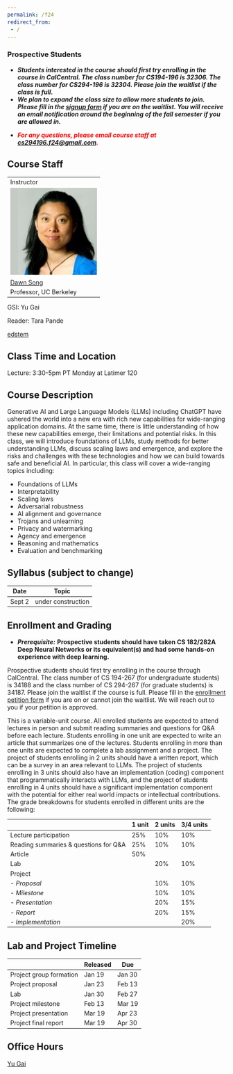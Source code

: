 ```yaml
---
permalink: /f24
redirect_from:
 - /
---
```


### Prospective Students
- ***Students interested in the course should first try enrolling in the course in CalCentral. The class number for CS194-196 is 32306. The class number for CS294-196 is 32304. Please join the waitlist if the class is full.***
- ***We plan to expand the class size to allow more students to join. Please fill in the <a href="https://forms.gle/8sHgNLQm44G9yLRA8">signup form</a> if you are on the waitlist. You will receive an email notification around the beginning of the fall semester if you are allowed in.***

[//]: # (- ***For general course content related questions, please join our [edstem]&#40;https://edstem.org/us/courses/41945/discussion/&#41;.***)
- ***<span style="color:red">For any questions, please email course staff at <a href="mailto:cs294196.f24@gmail.com">cs294196.f24@gmail.com</a>.</span>***

[//]: # (- ***<span style="color:red">Do not email the course staff or TAs. For private matters, post a private question on edstem and make sure it is visible to all teaching staff.</span>***)

[//]: # (- **Do not email the course staff. For private matters, post a private question on [edstem]&#40;https://edstem.org/us/courses/51702/discussion/&#41; and make sure it is visible to all teaching staff.**)

[//]: # ()
[//]: # (- ***Prerequisite:*** **Prospective students should have taken CS 182/282A Deep Neural Networks or its equivalent&#40;s&#41; and had some hands-on experience with deep learning.**)

[//]: # ()
[//]: # (- Prospective students should ***first try enrolling in the course through CalCentral***. The class number of CS 194-267 &#40;for undergraduate students&#41; is 34188 and the class number of CS 294-267 &#40;for graduate students&#41; is 34187. Please join the waitlist if the course is full. ***Please fill in the [enrollment petition form]&#40;https://forms.gle/g9SJYTzCY14HVcsc9&#41; if you are on or cannot join the waitlist***. We will reach out to you if your petition is approved.)

[//]: # (<!-- - ***For course announcements, please join our [edstem]&#40;https://edstem.org/us/courses/41945/discussion/&#41;.*** -->)

[//]: # (<!-- - ***<span style="color:red">Do not email the course staff or GSI. For private matters, post a private question on edstem and make sure it is visible to all teaching staff.</span>*** -->)

## Course Staff

<table>
<tbody>
<tr>
<td>
Instructor
</td>

[//]: # (<td>)

[//]: # (&#40;Guest&#41; Co-instructor)

[//]: # (</td>)
</tr>
<tr>
<td><img src="assets/dawn-berkeley.jpg" height=200/></td>

[//]: # (<td><img src="assets/dan1.jpg" height=200/></td>)
</tr>
<tr>
<td><a href="https://people.eecs.berkeley.edu/~dawnsong/">Dawn Song</a></td>

[//]: # (<td><a href="https://people.eecs.berkeley.edu/~hendrycks/">Dan Hendrycks</a></td>)
<tr>
<td>Professor, UC Berkeley</td>

[//]: # (<td>Director, Center for AI Safety</td>)
</tr>
</tr>
</tbody>
</table>

GSI: Yu Gai

Reader: Tara Pande

[edstem](https://edstem.org/us/courses/51702/discussion)

## Class Time and Location

Lecture: 3:30-5pm PT Monday at Latimer 120

[//]: # (**First lecture rescheduled to Jan 19 noon-1:30pm at Soda 306**)

## Course Description

Generative AI and Large Language Models (LLMs) including ChatGPT have ushered the world into a new era with rich new capabilities for wide-ranging application domains. At the same time, there is little understanding of how these new capabilities emerge, their limitations and potential risks. In this class, we will introduce foundations of LLMs, study methods for better understanding LLMs, discuss scaling laws and emergence, and explore the risks and challenges with these technologies and how we can build towards safe and beneficial AI. In particular, this class will cover a wide-ranging topics including:
- Foundations of LLMs
- Interpretability
- Scaling laws
- Adversarial robustness
- AI alignment and governance
- Trojans and unlearning
- Privacy and watermarking
- Agency and emergence
- Reasoning and mathematics
- Evaluation and benchmarking

## Syllabus (subject to change)

| Date   | Topic              |
|--------|--------------------|
| Sept 2 | under construction |

[//]: # (| Date   | Topic | Readings <br> &#40;forms due at 2pm before the day of the lecture&#41; |)

[//]: # (|--------|-------|----------|)

[//]: # (| Jan 19 | **Intro &#40;[slides]&#40;assets/intro-cs294-267-s24.pptx.pdf&#41;&#41; & transformer, LLM foundations &#40;[slides]&#40;assets/jan19.pdf&#41;&#41;** <br> Guest speaker: Łukasz Kaiser &#40;Member of Technical Staff, OpenAI&#41; | - [Attention Is All You Need]&#40;https://arxiv.org/abs/1706.03762&#41; <br> - [Chain-of-Thought Prompting]&#40;https://arxiv.org/abs/2201.11903&#41; <br> - &#40;Optional&#41; [Neural GPUs]&#40;https://arxiv.org/abs/1511.08228&#41; <br> - &#40;Optional&#41; [GPT becoming a Turing machine]&#40;https://arxiv.org/abs/2303.14310&#41; <br> *Fill [this]&#40;https://forms.gle/7L32LGARW66fcYx76&#41; out after reading the papers!* |)

[//]: # (| Jan 23 | **AI safety primer &#40;[slides]&#40;assets/jan23.pdf&#41;&#41; and representation engineering &#40;[slides]&#40;assets/jan23_1.pdf&#41;&#41;** <br> Guest speaker: Dan Hendrycks &#40;Director, Center for AI Safety&#41; | - [Unsolved Problems in ML Safety]&#40;https://arxiv.org/abs/2109.13916&#41; <br> - [Representation Engineering]&#40;https://arxiv.org/abs/2310.01405&#41; <br> - &#40;Optional&#41; [Catastrophic AI Risks]&#40;https://arxiv.org/abs/2306.12001&#41; <br> *Fill [this]&#40;https://forms.gle/35BfFWG9Qez7A9va7&#41; out after reading the papers!* |)

[//]: # (| Jan 30 | **Interpretability and model editing &#40;[slides]&#40;assets/jan30.pdf&#41;&#41;** <br> Guest speaker: David Bau &#40;Assistant Professor, Northeastern University&#41; | - [Locating and Editing Factual Associations in GPT]&#40;https://arxiv.org/abs/2202.05262&#41; <br> - [Function Vectors in LLMs]&#40;https://arxiv.org/abs/2310.15213&#41; <br> - &#40;Optional&#41; [Visualizing and Understanding CNNs]&#40;https://arxiv.org/abs/1311.2901&#41; <br> - &#40;Optional&#41; [Linear Classifier Probes]&#40;https://arxiv.org/abs/1610.01644&#41; <br> - &#40;Optional&#41; [In-context Learning and Induction Heads]&#40;https://arxiv.org/abs/2209.11895&#41; <br> *Fill [this]&#40;https://forms.gle/H7LaG1tmRpKj2qK96&#41; out after reading the papers!* |)

[//]: # (| Feb 6  | **Inside-out interpretability: training dynamics in multi-layer transformer &#40;[slides]&#40;assets/feb6.pdf&#41;&#41;** <br> Guest speaker: Yuandong Tian &#40;Research Scientist and Senior Manager, Meta AI Research&#41; | - [Scan and Snap]&#40;https://arxiv.org/abs/2305.16380&#41; <br> - [JoMA]&#40;https://arxiv.org/abs/2310.00535&#41; <br> - &#40;Optional&#41; [StreamingLLM]&#40;https://arxiv.org/abs/2309.17453&#41; <br> - &#40;Optional&#41; [Deja Vu]&#40;https://proceedings.mlr.press/v202/liu23am.html&#41; <br> - &#40;Optional&#41; [H<sub>2</sub>O]&#40;https://arxiv.org/abs/2306.14048&#41; <br> *Fill [this]&#40;https://forms.gle/9mnmsnzfELhNhC2z6&#41; out after reading the papers!* |)

[//]: # (| Feb 13 | **Models within models: how do LLMs represent the world? &#40;[slides]&#40;assets/feb13.pdf&#41;&#41;** <br> Guest speaker: Martin Wattenberg &#40;Professor, Harvard University&#41;| - [Emergent World Representations]&#40;https://arxiv.org/abs/2210.13382&#41; <br> - [The System Model and the User Model]&#40;https://arxiv.org/abs/2305.02469&#41; <br> - &#40;Optional&#41; [Probing Classifiers]&#40;https://arxiv.org/abs/2102.12452&#41; <br> - &#40;Optional&#41; [Climbing towards NLU]&#40;https://aclanthology.org/2020.acl-main.463/&#41; <br> - &#40;Optional&#41; [Can LMs Encode Perceptual Structure without Grounding?]&#40;https://aclanthology.org/2021.conll-1.9/&#41; <br> *Fill [this]&#40;https://forms.gle/g6JLneBaa8Vd5ik36&#41; out after reading the papers!* |)

[//]: # (| Feb 20 | **Benchmarks and evals, safety vs. capabilities, machine ethics &#40;[slides]&#40;assets/feb20.pdf&#41;&#41;** <br> Guest speakers: Dan Hendrycks &#40;Director, Center for AI Safety&#41; and Bo Li &#40;Associate Professor, University of Chicago&#41; | - [DecodingTrust: A Comprehensive Assessment of Trustworthiness in GPT Models]&#40;https://arxiv.org/abs/2306.11698&#41; <br> - [Do the Rewards Justify the Means? Measuring Trade-Offs Between Rewards and Ethical Behavior in the MACHIAVELLI Benchmark]&#40;https://arxiv.org/abs/2304.03279&#41; <br> *Fill [this]&#40;https://forms.gle/RDDuc2sZwmPj3M6q8&#41; out after reading the papers!* |)

[//]: # (| Feb 27 | **Memorization in language models &#40;[slides]&#40;assets/feb27.pdf&#41;&#41;** <br> Guest speaker: Eric Wallace &#40;UC Berkeley&#41; | - &#40;Optional&#41; [Extracting Training Data from Large Language Models]&#40;https://arxiv.org/abs/2012.07805&#41; <br> - &#40;Optional&#41; [Scalable Extraction of Training Data from &#40;Production&#41; Language Models]&#40;https://arxiv.org/abs/2311.17035&#41; <br> *Fill [this]&#40;https://forms.gle/oUcfqpyrG9R3iewX9&#41; out for bonus points!* |)

[//]: # (| Mar 5  | **Watermarking and AI safety** <br> Guest speaker: Boaz Barak &#40;Professor, Harvard University&#41; | - &#40;Optional&#41; [Watermarking in the sand]&#40;https://www.harvard.edu/kempner-institute/2023/11/09/watermarking-in-the-sand/&#41; <br> - &#40;Optional&#41; [Thoughts on AI safety]&#40;https://windowsontheory.org/2023/04/12/thoughts-on-ai-safety/&#41; <br> *Fill [this]&#40;https://forms.gle/WusFLuzjJYQ1NkWC8&#41; out for bonus points!* |)

[//]: # (| Mar 12 | **Using AI to understand AI &#40;[slides]&#40;assets/mar12.pdf&#41;&#41;** <br> Guest speaker: Jacob Steinhardt &#40;Assistant Professor, UC Berkeley&#41; | - [Interpreting CLIP's Image Representation via Text-Based Decomposition]&#40;https://arxiv.org/abs/2310.05916&#41; <br> - [Mass-Producing Failures of Multimodal Systems with Language Models]&#40;https://arxiv.org/abs/2306.12105&#41; <br> - &#40;Optional&#41; [Describing Differences between Text Distributions with Natural Language]&#40;https://arxiv.org/abs/2201.12323&#41; <br>  *Fill [this]&#40;https://forms.gle/VJqbWHmLdkwdC6ih9&#41; out for bonus points!* |)

[//]: # (| Mar 19 | **The security of LLMs &#40;[slides]&#40;assets/mar19.pdf&#41;&#41;** <br> Guest speaker: Nicholas Carlini &#40;Research Scientist, Google DeepMind&#41; | - [Universal and Transferable Adversarial Attacks on Aligned Language Models]&#40;https://arxiv.org/abs/2307.15043&#41; <br> - &#40;Optional&#41; [Poisoning Web-Scale Training Datasets is Practical]&#40;https://arxiv.org/abs/2302.10149&#41; <br> - &#40;Optional&#41; [Stealing Part of a Production Language Model]&#40;https://arxiv.org/abs/2403.06634&#41; <br> *Fill [this]&#40;https://forms.gle/3MM8E4vpmAWzdZZm8&#41; out after reading the papers!* |)

[//]: # (| Mar 26 | Spring recess | |)

[//]: # (| Apr 2  | No lecture | |)

[//]: # (| Apr 9  | **Towards safer AI though mechanistic interpretability and formal verification** <br> Guest speaker: Max Tegmark &#40;Professor, MIT&#41; | - [Opening the AI black box: program synthesis via mechanistic interpretability]&#40;https://arxiv.org/abs/2402.05110&#41; <br> *Fill [this]&#40;https://forms.gle/9Tr1tCHyATYM9ScSA&#41; out after reading the papers!* |)

[//]: # (| Apr 16 | Guest speaker: Christian Szegedy &#40;Co-founder, xAI&#41; | - [Autoformalization with Large Language Models]&#40;https://arxiv.org/abs/2205.12615&#41; <br> - &#40;Optional&#41; [Draft, Sketch, and Prove: Guiding Formal Theorem Provers with Informal Proofs]&#40;https://arxiv.org/abs/2210.12283&#41; <br> - &#40;Optional&#41; [Magnushammer: A Transformer-Based Approach to Premise Selection]&#40;https://arxiv.org/abs/2303.04488&#41; <br> *Fill [this]&#40;https://forms.gle/Rz99V1Zxk964DYCJ9&#41; out after reading the papers!* |)

[//]: # (| Apr 23 | Project presentation | |)

## Enrollment and Grading

- ***Prerequisite:*** **Prospective students should have taken CS 182/282A Deep Neural Networks or its equivalent(s) and had some hands-on experience with deep learning.**

Prospective students should first try enrolling in the course through CalCentral. The class number of CS 194-267 (for undergraduate students) is 34188 and the class number of CS 294-267 (for graduate students) is 34187. Please join the waitlist if the course is full. Please fill in the [enrollment petition form](https://forms.gle/g9SJYTzCY14HVcsc9) if you are on or cannot join the waitlist. We will reach out to you if your petition is approved.

This is a variable-unit course.
All enrolled students are expected to attend lectures in person and submit reading summaries and questions for Q&A before each lecture.
Students enrolling in one unit are expected to write an article that summarizes one of the lectures.
Students enrolling in more than one units are expected to complete a lab assignment and a project.
The project of students enrolling in 2 units should have a written report, which can be a survey in an area relevant to LLMs.
The project of students enrolling in 3 units should also have an implementation (coding) component that programmatically interacts with LLMs, and the project of students enrolling in 4 units should have a significant implementation component with the potential for either real world impacts or intellectual contributions.
The grade breakdowns for students enrolled in different units are the following:

|                                       | 1 unit | 2 units | 3/4 units |
|---------------------------------------|--------|---------|-----------|
| Lecture participation                 | 25%    | 10%     | 10%       |
| Reading summaries & questions for Q&A | 25%    | 10%     | 10%       |
| Article                               | 50%    |         |           |
| Lab                                   |        | 20%     | 10%       |
| Project                               |        |         |           |
| - *Proposal*                          |        | 10%     | 10%       |
| - *Milestone*                         |        | 10%     | 10%       |
| - *Presentation*                      |        | 20%     | 15%       |
| - *Report*                            |        | 20%     | 15%       |
| - *Implementation*                    |        |         | 20%       |

## Lab and Project Timeline

|                         | Released | Due    |
|-------------------------|----------|--------|
| Project group formation | Jan 19   | Jan 30 |
| Project proposal        | Jan 23   | Feb 13 |
| Lab                     | Jan 30   | Feb 27 |
| Project milestone       | Feb 13   | Mar 19 |
| Project presentation    | Mar 19   | Apr 23 |
| Project final report    | Mar 19   | Apr 30 |

## Office Hours

[Yu Gai](https://edstem.org/us/courses/51702/discussion/4186218)

